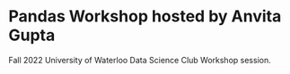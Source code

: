 # Pandas Workshop hosted by Anvita Gupta
Fall 2022 University of Waterloo Data Science Club Workshop session.
